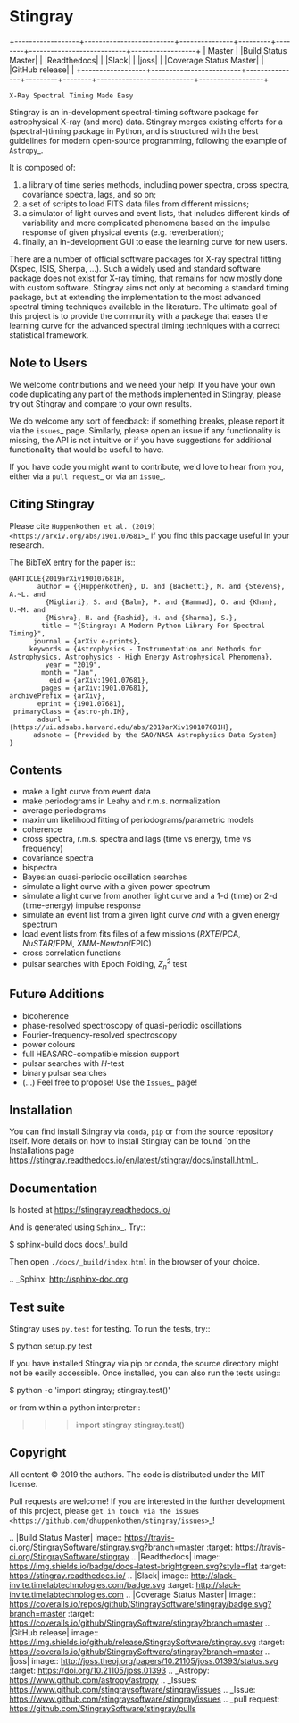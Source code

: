 
Stingray
========

+------------------+-------------------------+---------------+---------+--------+---------------------------+------------------+
| Master           | |Build Status Master|   | |Readthedocs| | |Slack| | |joss| | |Coverage Status Master|  | |GitHub release| |
+------------------+-------------------------+---------------+---------+--------+---------------------------+------------------+

~~~~~~~~~~~~~~~~~~~~~~~~~~~~~~~
X-Ray Spectral Timing Made Easy
~~~~~~~~~~~~~~~~~~~~~~~~~~~~~~~

Stingray is an in-development spectral-timing software package for astrophysical X-ray (and more) data.
Stingray merges existing efforts for a (spectral-)timing package in Python, and is
structured with the best guidelines for modern open-source programming, following the example of `Astropy`_.

It is composed of:

1. a library of time series methods, including power spectra, cross spectra, covariance spectra, lags, and so on;
2. a set of scripts to load FITS data files from different missions;
3. a simulator of light curves and event lists, that includes different kinds of variability and more complicated phenomena based on the impulse response of given physical events (e.g. reverberation);
4. finally, an in-development GUI to ease the learning curve for new users.

There are a number of official software packages for X-ray spectral fitting (Xspec, ISIS, Sherpa, ...).
Such a widely used and standard software package does not exist for X-ray timing,
that remains for now mostly done with custom software.
Stingray aims not only at becoming a standard timing package,
but at extending the implementation to the most advanced spectral timing techniques available in the literature.
The ultimate goal of this project is to provide the community with a package that eases
the learning curve for the advanced spectral timing techniques with a correct statistical framework.


Note to Users
-------------

We welcome contributions and we need your help!
If you have your own code duplicating any part of the methods implemented in
Stingray, please try out Stingray and compare to your own results.

We do welcome any sort of feedback: if something breaks, please report it via
the `issues`_ page. Similarly,
please open an issue if any functionality is missing, the API is not intuitive
or if you have suggestions for additional functionality that would be useful to
have.

If you have code you might want to contribute, we'd love to hear from you,
either via a `pull request`_ or via an `issue`_.


Citing Stingray
---------------

Please cite `Huppenkothen et al. (2019)
<https://arxiv.org/abs/1901.07681>`_ if you find this package useful in your
research.
 
The BibTeX entry for the paper is::

    @ARTICLE{2019arXiv190107681H,
           author = {{Huppenkothen}, D. and {Bachetti}, M. and {Stevens}, A.~L. and
             {Migliari}, S. and {Balm}, P. and {Hammad}, O. and {Khan}, U.~M. and
             {Mishra}, H. and {Rashid}, H. and {Sharma}, S.},
            title = "{Stingray: A Modern Python Library For Spectral Timing}",
          journal = {arXiv e-prints},
         keywords = {Astrophysics - Instrumentation and Methods for Astrophysics, Astrophysics - High Energy Astrophysical Phenomena},
             year = "2019",
            month = "Jan",
              eid = {arXiv:1901.07681},
            pages = {arXiv:1901.07681},
    archivePrefix = {arXiv},
           eprint = {1901.07681},
     primaryClass = {astro-ph.IM},
           adsurl = {https://ui.adsabs.harvard.edu/abs/2019arXiv190107681H},
          adsnote = {Provided by the SAO/NASA Astrophysics Data System}
    }


Contents
--------
- make a light curve from event data
- make periodograms in Leahy and r.m.s. normalization
- average periodograms
- maximum likelihood fitting of periodograms/parametric models
- coherence
- cross spectra, r.m.s. spectra and lags (time vs energy, time vs frequency)
- covariance spectra
- bispectra
- Bayesian quasi-periodic oscillation searches
- simulate a light curve with a given power spectrum
- simulate a light curve from another light curve and a 1-d (time) or 2-d (time-energy) impulse response
- simulate an event list from a given light curve _and_ with a given energy spectrum
- load event lists from fits files of a few missions (*RXTE*/PCA, *NuSTAR*/FPM, *XMM-Newton*/EPIC)
- cross correlation functions
- pulsar searches with Epoch Folding, $Z^2_n$ test

Future Additions
----------------
- bicoherence
- phase-resolved spectroscopy of quasi-periodic oscillations
- Fourier-frequency-resolved spectroscopy
- power colours
- full HEASARC-compatible mission support
- pulsar searches with $H$-test
- binary pulsar searches
- (...) Feel free to propose! Use the `Issues`_ page!

Installation
------------

You can find install Stingray via `conda`, `pip` or from the source repository itself.
More details on how to install Stingray can be found `on the Installations page
<https://stingray.readthedocs.io/en/latest/stingray/docs/install.html>_.

Documentation
-------------

Is hosted at https://stingray.readthedocs.io/

And is generated using `Sphinx`_. Try::

   $ sphinx-build docs docs/_build

Then open ``./docs/_build/index.html`` in the browser of your choice.

.. _Sphinx: http://sphinx-doc.org

Test suite
----------

Stingray uses `py.test` for testing. To run the tests, try::

   $ python setup.py test

If you have installed Stingray via pip or conda, the source directory might 
not be easily accessible. Once installed, you can also run the tests using::

   $ python -c 'import stingray; stingray.test()'

or from within a python interpreter::

   >>> import stingray
   >>> stingray.test()


Copyright
---------

All content © 2019 the authors. The code is distributed under the MIT license.

Pull requests are welcome! If you are interested in the further development of
this project, please `get in touch via the issues
<https://github.com/dhuppenkothen/stingray/issues>`_!

.. |Build Status Master| image:: https://travis-ci.org/StingraySoftware/stingray.svg?branch=master
    :target: https://travis-ci.org/StingraySoftware/stingray
.. |Readthedocs| image:: https://img.shields.io/badge/docs-latest-brightgreen.svg?style=flat
    :target: https://stingray.readthedocs.io/
.. |Slack| image:: http://slack-invite.timelabtechnologies.com/badge.svg
    :target: http://slack-invite.timelabtechnologies.com
.. |Coverage Status Master| image:: https://coveralls.io/repos/github/StingraySoftware/stingray/badge.svg?branch=master
    :target: https://coveralls.io/github/StingraySoftware/stingray?branch=master
.. |GitHub release| image:: https://img.shields.io/github/release/StingraySoftware/stingray.svg
    :target: https://coveralls.io/github/StingraySoftware/stingray?branch=master
.. |joss| image:: http://joss.theoj.org/papers/10.21105/joss.01393/status.svg
   :target: https://doi.org/10.21105/joss.01393
.. _Astropy: https://www.github.com/astropy/astropy
.. _Issues: https://www.github.com/stingraysoftware/stingray/issues
.. _Issue: https://www.github.com/stingraysoftware/stingray/issues
.. _pull request: https://github.com/StingraySoftware/stingray/pulls
